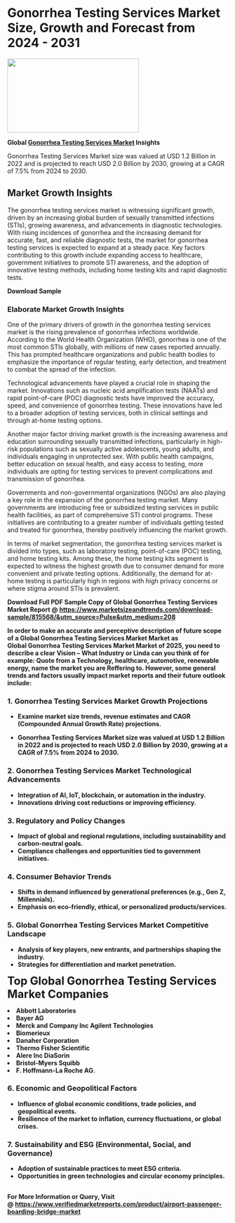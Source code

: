 <H1>Gonorrhea Testing Services Market Size, Growth and Forecast from 2024 - 2031</H1><img class="aligncenter size-medium wp-image-584254" src="https://thirdeyenews.in/wp-content/uploads/2024/09/Global-Market-Research-300x168.jpeg" alt="" width="300" height="168" /><p><strong>Global&nbsp;<a href="https://www.marketsizeandtrends.com/download-sample/815568/&amp;utm_source=Pulse&amp;utm_medium=208">Gonorrhea Testing Services Market</a> Insights</strong></p><p>Gonorrhea Testing Services Market size was valued at USD 1.2 Billion in 2022 and is projected to reach USD 2.0 Billion by 2030, growing at a CAGR of 7.5% from 2024 to 2030.</p><p><h2>Market Growth Insights</h2> <p>The gonorrhea testing services market is witnessing significant growth, driven by an increasing global burden of sexually transmitted infections (STIs), growing awareness, and advancements in diagnostic technologies. With rising incidences of gonorrhea and the increasing demand for accurate, fast, and reliable diagnostic tests, the market for gonorrhea testing services is expected to expand at a steady pace. Key factors contributing to this growth include expanding access to healthcare, government initiatives to promote STI awareness, and the adoption of innovative testing methods, including home testing kits and rapid diagnostic tests.</p> <p><strong>Download Sample</strong></p> <h3>Elaborate Market Growth Insights</h3> <p>One of the primary drivers of growth in the gonorrhea testing services market is the rising prevalence of gonorrhea infections worldwide. According to the World Health Organization (WHO), gonorrhea is one of the most common STIs globally, with millions of new cases reported annually. This has prompted healthcare organizations and public health bodies to emphasize the importance of regular testing, early detection, and treatment to combat the spread of the infection.</p> <p>Technological advancements have played a crucial role in shaping the market. Innovations such as nucleic acid amplification tests (NAATs) and rapid point-of-care (POC) diagnostic tests have improved the accuracy, speed, and convenience of gonorrhea testing. These innovations have led to a broader adoption of testing services, both in clinical settings and through at-home testing options.</p> <p>Another major factor driving market growth is the increasing awareness and education surrounding sexually transmitted infections, particularly in high-risk populations such as sexually active adolescents, young adults, and individuals engaging in unprotected sex. With public health campaigns, better education on sexual health, and easy access to testing, more individuals are opting for testing services to prevent complications and transmission of gonorrhea.</p> <p>Governments and non-governmental organizations (NGOs) are also playing a key role in the expansion of the gonorrhea testing market. Many governments are introducing free or subsidized testing services in public health facilities, as part of comprehensive STI control programs. These initiatives are contributing to a greater number of individuals getting tested and treated for gonorrhea, thereby positively influencing the market growth.</p> <p>In terms of market segmentation, the gonorrhea testing services market is divided into types, such as laboratory testing, point-of-care (POC) testing, and home testing kits. Among these, the home testing kits segment is expected to witness the highest growth due to consumer demand for more convenient and private testing options. Additionally, the demand for at-home testing is particularly high in regions with high privacy concerns or where stigma around STIs is prevalent.</p> <p><strong></p><p><span class=""><strong>Download Full PDF Sample Copy of Global Gonorrhea Testing Services Market Report</strong> @ <a href="https://www.marketsizeandtrends.com/download-sample/815568/&amp;utm_source=Pulse&amp;utm_medium=208" target="_blank">https://www.marketsizeandtrends.com/download-sample/815568/&amp;utm_source=Pulse&amp;utm_medium=208</a></span></p><p>In order to make an accurate and perceptive description of future scope of a Global&nbsp;Gonorrhea Testing Services Market Market as Global&nbsp;Gonorrhea Testing Services Market Market of 2025, you need to describe a clear Vision &ndash; What Industry or Linda can you think of for example: Quote from a Technology, healthcare, automotive, renewable energy, name the market you are Reffering to. However, some general trends and factors usually impact market reports and their future outlook include:</p><h3>1.&nbsp;<strong>Gonorrhea Testing Services Market Growth Projections</strong></h3><ul><li>Examine market size trends, revenue estimates and CAGR (Compounded Annual Growth Rate) projections.</li><li><p>Gonorrhea Testing Services Market size was valued at USD 1.2 Billion in 2022 and is projected to reach USD 2.0 Billion by 2030, growing at a CAGR of 7.5% from 2024 to 2030.</p></li></ul><h3>2.&nbsp;<strong>Gonorrhea Testing Services Market Technological Advancements</strong></h3><ul><li>Integration of AI, IoT, blockchain, or automation in the industry.</li><li>Innovations driving cost reductions or improving efficiency.</li></ul><h3>3.&nbsp;<strong>Regulatory and Policy Changes</strong></h3><ul><li>Impact of global and regional regulations, including sustainability and carbon-neutral goals.</li><li>Compliance challenges and opportunities tied to government initiatives.</li></ul><h3>4.&nbsp;<strong>Consumer Behavior Trends</strong></h3><ul><li>Shifts in demand influenced by generational preferences (e.g., Gen Z, Millennials).</li><li>Emphasis on eco-friendly, ethical, or personalized products/services.</li></ul><h3>5.&nbsp;<strong>Global Gonorrhea Testing Services Market Competitive Landscape</strong></h3><ul><li>Analysis of key players, new entrants, and partnerships shaping the industry.</li><li>Strategies for differentiation and market penetration.</li></ul><p data-pm-slice="1 1 []"><span style="color: inherit; font-family: inherit; font-size: 25px;">Top Global Gonorrhea Testing Services Market Companies</span></p><div class="" data-test-id=""><p><li>Abbott Laboratories</li><li> Bayer AG</li><li> Merck and Company Inc Agilent Technologies</li><li> Biomerieux</li><li> Danaher Corporation</li><li> Thermo Fisher Scientific</li><li> Alere Inc DiaSorin</li><li> Bristol-Myers Squibb</li><li> F. Hoffmann-La Roche AG.</li></p></div><h3>6.&nbsp;<strong>Economic and Geopolitical Factors</strong></h3><ul><li>Influence of global economic conditions, trade policies, and geopolitical events.</li><li>Resilience of the market to inflation, currency fluctuations, or global crises.</li></ul><h3>7.&nbsp;<strong>Sustainability and ESG (Environmental, Social, and Governance)</strong></h3><ul><li>Adoption of sustainable practices to meet ESG criteria.</li><li>Opportunities in green technologies and circular economy principles.</li></ul><h2><strong style="font-size: 14px;">For More Information or Query, Visit @&nbsp;</strong><a style="background-color: #ffffff; font-size: 14px;" href="https://www.marketsizeandtrends.com/report/gonorrhea-testing-services-market/" target="_blank">https://www.verifiedmarketreports.com/product/airport-passenger-boarding-bridge-market</a></h2>
